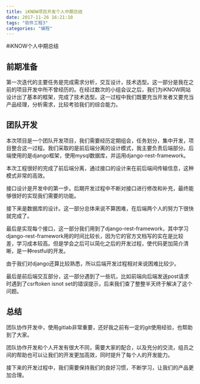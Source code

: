 ```yaml
---
title: iKNOW项目开发个人中期总结
date: 2017-11-26 16:21:10
tags: "软件工程3"
categories: "编程"
---
```


#iKNOW个人中期总结

## 前期准备
<!-- more -->

第一次迭代的主要任务是完成需求分析，交互设计，技术选型。这一部分是我在之前的项目开发中所不曾经历的。在经过数次的小组会议之后，我们为iKNOW网站设计出了基本的框架，完成了技术选型。这一过程中我们既要充当开发者又要充当产品经理，分析需求，比较考验我们的综合能力。

## 团队开发

本次项目是一个团队开发项目，我们需要经历定期组会，任务划分，集中开发，项目整合这一过程。我们采取的是前后端分离的设计模式，我主要负责后端部分。后端使用的是django框架，使用mysql数据库，并运用django-rest-framework。

本次工程很好的完成了前后端分离，通过接口的设计来在前后端间传输信息，这种模式非常的高效。

接口设计是开发中的第一步。后期开发过程中不断对接口进行修改和补充，最终能够很好的实现我们需要的功能。

接下来是数据库的设计。这一部分总体来说不算困难，在后端两个人的努力下很快就完成了。

最后是实现每个接口，这一部分我们用到了django-rest-framework，其中学习django-rest-framework用的时间比较长，因为它的官方文档写的实在是比较差，学习成本较高。但是学会之后可以简化之后的开发过程，使代码更加简介清晰，是一种restful的开发。

由于我们对django还算比较熟悉，所以后端开发过程相对来说困难比较少。

最后是前后端交互部分，这一部分遇到了一些坑，比如前端向后端发送post请求时遇到了csrftoken isnot set的错误提示，后来我们查了整整半天终于解决了这个问题。

## 总结

团队协作开发中，使用gitlab非常重要，还好我之前有一定的git使用经验，也帮助到了大家。

团队协作开发和个人开发有很大不同，需要大家的配合，以及充分的交流，组员之间的帮助也可以让我们的开发更加高效，同时提升了每个人的开发能力。

接下来的开发过程中，我们需要保持我们的良好习惯，不断学习，让我们的产品更加合理。

